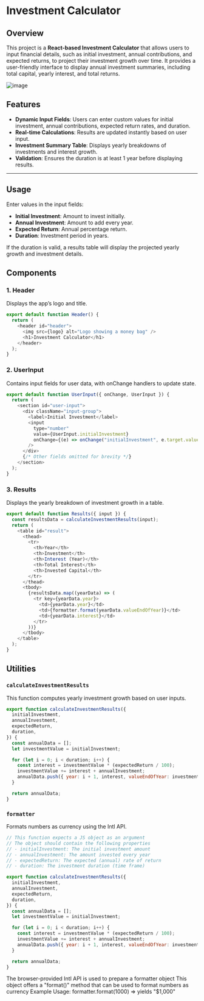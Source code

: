 # Investment Calculator

## Overview

This project is a **React-based Investment Calculator** that allows users to input financial details, such as initial investment, annual contributions, and expected returns, to project their investment growth over time. It provides a user-friendly interface to display annual investment summaries, including total capital, yearly interest, and total returns.

![image](https://github.com/user-attachments/assets/48861fd7-ec6c-4363-83da-019e263e7cfe)

## Features

- **Dynamic Input Fields**: Users can enter custom values for initial investment, annual contributions, expected return rates, and duration.
- **Real-time Calculations**: Results are updated instantly based on user input.
- **Investment Summary Table**: Displays yearly breakdowns of investments and interest growth.
- **Validation**: Ensures the duration is at least 1 year before displaying results.

---

## Usage

Enter values in the input fields:

- **Initial Investment**: Amount to invest initially.
- **Annual Investment**: Amount to add every year.
- **Expected Return**: Annual percentage return.
- **Duration**: Investment period in years.

If the duration is valid, a results table will display the projected yearly growth and investment details.

## Components

### 1. Header

Displays the app’s logo and title.

```javascript
export default function Header() {
  return (
    <header id="header">
      <img src={logo} alt="Logo showing a money bag" />
      <h1>Investment Calculator</h1>
    </header>
  );
}
```

### 2. UserInput

Contains input fields for user data, with onChange handlers to update state.

```javascript
export default function UserInput({ onChange, UserInput }) {
  return (
    <section id="user-input">
      <div className="input-group">
        <label>Initial Investment</label>
        <input
          type="number"
          value={UserInput.initialInvestment}
          onChange={(e) => onChange("initialInvestment", e.target.value)}
        />
      </div>
      {/* Other fields omitted for brevity */}
    </section>
  );
}
```

### 3. Results

Displays the yearly breakdown of investment growth in a table.

```javascript
export default function Results({ input }) {
  const resultsData = calculateInvestmentResults(input);
  return (
    <table id="result">
      <thead>
        <tr>
          <th>Year</th>
          <th>Investment</th>
          <th>Interest (Year)</th>
          <th>Total Interest</th>
          <th>Invested Capital</th>
        </tr>
      </thead>
      <tbody>
        {resultsData.map((yearData) => (
          <tr key={yearData.year}>
            <td>{yearData.year}</td>
            <td>{formatter.format(yearData.valueEndOfYear)}</td>
            <td>{yearData.interest}</td>
          </tr>
        ))}
      </tbody>
    </table>
  );
}
```

## Utilities

### `calculateInvestmentResults`

This function computes yearly investment growth based on user inputs.

```javascript
export function calculateInvestmentResults({
  initialInvestment,
  annualInvestment,
  expectedReturn,
  duration,
}) {
  const annualData = [];
  let investmentValue = initialInvestment;

  for (let i = 0; i < duration; i++) {
    const interest = investmentValue * (expectedReturn / 100);
    investmentValue += interest + annualInvestment;
    annualData.push({ year: i + 1, interest, valueEndOfYear: investmentValue });
  }

  return annualData;
}
```

### `formatter`

Formats numbers as currency using the Intl API.

```javascript
// This function expects a JS object as an argument
// The object should contain the following properties
// - initialInvestment: The initial investment amount
// - annualInvestment: The amount invested every year
// - expectedReturn: The expected (annual) rate of return
// - duration: The investment duration (time frame)

export function calculateInvestmentResults({
  initialInvestment,
  annualInvestment,
  expectedReturn,
  duration,
}) {
  const annualData = [];
  let investmentValue = initialInvestment;

  for (let i = 0; i < duration; i++) {
    const interest = investmentValue * (expectedReturn / 100);
    investmentValue += interest + annualInvestment;
    annualData.push({ year: i + 1, interest, valueEndOfYear: investmentValue });
  }

  return annualData;
}
```

The browser-provided Intl API is used to prepare a formatter object
This object offers a "format()" method that can be used to format numbers as currency
Example Usage: formatter.format(1000) => yields "$1,000"
